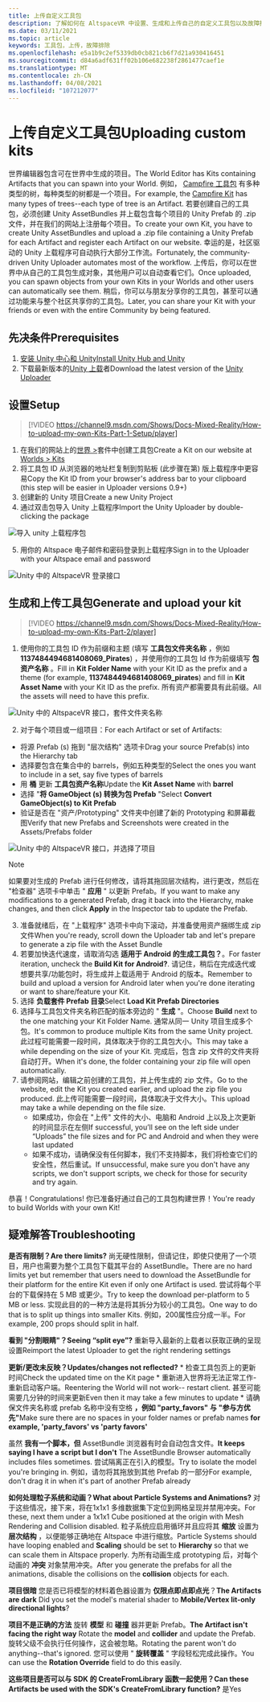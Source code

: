 ```yaml
---
title: 上传自定义工具包
description: 了解如何在 AltspaceVR 中设置、生成和上传自己的自定义工具包以及故障排除帮助。
ms.date: 03/11/2021
ms.topic: article
keywords: 工具包，上传，故障排除
ms.openlocfilehash: e5a1b9c2ef5339db0cb821cb6f7d21a930416451
ms.sourcegitcommit: d84a6adf631ff02b106e682238f2861477caef1e
ms.translationtype: MT
ms.contentlocale: zh-CN
ms.lasthandoff: 04/08/2021
ms.locfileid: "107212077"
---
```

# <a name="uploading-custom-kits"></a><span data-ttu-id="f8567-104">上传自定义工具包</span><span class="sxs-lookup"><span data-stu-id="f8567-104">Uploading custom kits</span></span>

<span data-ttu-id="f8567-105">世界编辑器包含可在世界中生成的项目。</span><span class="sxs-lookup"><span data-stu-id="f8567-105">The World Editor has Kits containing Artifacts that you can spawn into your World.</span></span> <span data-ttu-id="f8567-106">例如， [Campfire 工具包](https://account.altvr.com/kits/993516233267609824) 有多种类型的树，每种类型的树都是一个项目。</span><span class="sxs-lookup"><span data-stu-id="f8567-106">For example, the [Campfire Kit](https://account.altvr.com/kits/993516233267609824) has many types of trees--each type of tree is an Artifact.</span></span> <span data-ttu-id="f8567-107">若要创建自己的工具包，必须创建 Unity AssetBundles 并上载包含每个项目的 Unity Prefab 的 .zip 文件，并在我们的网站上注册每个项目。</span><span class="sxs-lookup"><span data-stu-id="f8567-107">To create your own Kit, you have to create Unity AssetBundles and upload a .zip file containing a Unity Prefab for each Artifact and register each Artifact on our website.</span></span> <span data-ttu-id="f8567-108">幸运的是，社区驱动的 Unity 上载程序可自动执行大部分工作流。</span><span class="sxs-lookup"><span data-stu-id="f8567-108">Fortunately, the community-driven Unity Uploader automates most of the workflow.</span></span> <span data-ttu-id="f8567-109">上传后，你可以在世界中从自己的工具包生成对象，其他用户可以自动查看它们。</span><span class="sxs-lookup"><span data-stu-id="f8567-109">Once uploaded, you can spawn objects from your own Kits in your Worlds and other users can automatically see them.</span></span> <span data-ttu-id="f8567-110">稍后，你可以与朋友分享你的工具包，甚至可以通过功能来与整个社区共享你的工具包。</span><span class="sxs-lookup"><span data-stu-id="f8567-110">Later, you can share your Kit with your friends or even with the entire Community by being featured.</span></span>

## <a name="prerequisites"></a><span data-ttu-id="f8567-111">先决条件</span><span class="sxs-lookup"><span data-stu-id="f8567-111">Prerequisites</span></span>

1. [<span data-ttu-id="f8567-112">安装 Unity 中心和 Unity</span><span class="sxs-lookup"><span data-stu-id="f8567-112">Install Unity Hub and Unity</span></span>](world-building-toolkit-getting-started.md)
2. <span data-ttu-id="f8567-113">下载最新版本的[Unity 上载](https://altvr.com/download-latest-unity-uploader/)者</span><span class="sxs-lookup"><span data-stu-id="f8567-113">Download the latest version of the [Unity Uploader](https://altvr.com/download-latest-unity-uploader/)</span></span>

## <a name="setup"></a><span data-ttu-id="f8567-114">设置</span><span class="sxs-lookup"><span data-stu-id="f8567-114">Setup</span></span> 

> [!VIDEO https://channel9.msdn.com/Shows/Docs-Mixed-Reality/How-to-upload-my-own-Kits-Part-1-Setup/player]

1. <span data-ttu-id="f8567-115">在我们的网站上的[世界 >](https://account.altvr.com/kits)套件中创建工具包</span><span class="sxs-lookup"><span data-stu-id="f8567-115">Create a Kit on our website at [Worlds > Kits](https://account.altvr.com/kits)</span></span>
2. <span data-ttu-id="f8567-116">将工具包 ID 从浏览器的地址栏复制到剪贴板 (此步骤在第) 版上载程序中更容易</span><span class="sxs-lookup"><span data-stu-id="f8567-116">Copy the Kit ID from your browser's address bar to your clipboard (this step will be easier in Uploader versions 0.9+)</span></span>
3. <span data-ttu-id="f8567-117">创建新的 Unity 项目</span><span class="sxs-lookup"><span data-stu-id="f8567-117">Create a new Unity Project</span></span>
4. <span data-ttu-id="f8567-118">通过双击包导入 Unity 上载程序</span><span class="sxs-lookup"><span data-stu-id="f8567-118">Import the Unity Uploader by double-clicking the package</span></span>

![导入 unity 上载程序包](images/custom-kits-img-01.png)

5. <span data-ttu-id="f8567-120">用你的 Altspace 电子邮件和密码登录到上载程序</span><span class="sxs-lookup"><span data-stu-id="f8567-120">Sign in to the Uploader with your Altspace email and password</span></span>

![Unity 中的 AltspaceVR 登录接口](images/custom-kits-img-02.png)

## <a name="generate-and-upload-your-kit"></a><span data-ttu-id="f8567-122">生成和上传工具包</span><span class="sxs-lookup"><span data-stu-id="f8567-122">Generate and upload your kit</span></span>

> [!VIDEO https://channel9.msdn.com/Shows/Docs-Mixed-Reality/How-to-upload-my-own-Kits-Part-2/player]

1. <span data-ttu-id="f8567-123">使用你的工具包 ID 作为前缀和主题 (填写 **工具包文件夹名称** ，例如 **1137484494681408069_Pirates**) ，并使用你的工具包 Id 作为前缀填写 **包资产名称** 。</span><span class="sxs-lookup"><span data-stu-id="f8567-123">Fill in **Kit Folder Name** with your Kit ID as the prefix and a theme (for example, **1137484494681408069_pirates**) and fill in **Kit Asset Name** with your Kit ID as the prefix.</span></span> <span data-ttu-id="f8567-124">所有资产都需要具有此前缀。</span><span class="sxs-lookup"><span data-stu-id="f8567-124">All the assets will need to have this prefix.</span></span>

![Unity 中的 AltspaceVR 接口，套件文件夹名称](images/custom-kits-img-03.png)

2. <span data-ttu-id="f8567-126">对于每个项目或一组项目：</span><span class="sxs-lookup"><span data-stu-id="f8567-126">For each Artifact or set of Artifacts:</span></span>
* <span data-ttu-id="f8567-127">将源 Prefab (s) 拖到 "层次结构" 选项卡</span><span class="sxs-lookup"><span data-stu-id="f8567-127">Drag your source Prefab(s) into the Hierarchy tab</span></span>
* <span data-ttu-id="f8567-128">选择要包含在集合中的 barrels，例如五种类型的</span><span class="sxs-lookup"><span data-stu-id="f8567-128">Select the ones you want to include in a set, say five types of barrels</span></span>
* <span data-ttu-id="f8567-129">用 **桶** 更新 **工具包资产名称**</span><span class="sxs-lookup"><span data-stu-id="f8567-129">Update the **Kit Asset Name** with **barrel**</span></span>
* <span data-ttu-id="f8567-130">选择 "**将 GameObject (s) 转换为包 Prefab** "</span><span class="sxs-lookup"><span data-stu-id="f8567-130">Select **Convert GameObject(s) to Kit Prefab**</span></span>
* <span data-ttu-id="f8567-131">验证是否在 "资产/Prototyping" 文件夹中创建了新的 Prototyping 和屏幕截图</span><span class="sxs-lookup"><span data-stu-id="f8567-131">Verify that new Prefabs and Screenshots were created in the Assets/Prefabs folder</span></span>

![Unity 中的 AltspaceVR 接口，并选择了项目](images/custom-kits-img-04.png)

> [!NOTE]
> <span data-ttu-id="f8567-133">如果要对生成的 Prefab 进行任何修改，请将其拖回层次结构，进行更改，然后在 "检查器" 选项卡中单击 " **应用** " 以更新 Prefab。</span><span class="sxs-lookup"><span data-stu-id="f8567-133">If you want to make any modifications to a generated Prefab, drag it back into the Hierarchy, make changes, and then click **Apply** in the Inspector tab to update the Prefab.</span></span> 

3. <span data-ttu-id="f8567-134">准备就绪后，在 "上载程序" 选项卡中向下滚动，并准备使用资产捆绑生成 zip 文件</span><span class="sxs-lookup"><span data-stu-id="f8567-134">When you're ready, scroll down the Uploader tab and let's prepare to generate a zip file with the Asset Bundle</span></span>
4. <span data-ttu-id="f8567-135">若要加快迭代速度，请取消勾选 **适用于 Android 的生成工具包？**。</span><span class="sxs-lookup"><span data-stu-id="f8567-135">For faster iteration, uncheck the **Build Kit for Android?**.</span></span> <span data-ttu-id="f8567-136">请记住，稍后在完成迭代或想要共享/功能包时，将生成并上载适用于 Android 的版本。</span><span class="sxs-lookup"><span data-stu-id="f8567-136">Remember to build and upload a version for Android later when you're done iterating or want to share/feature your Kit.</span></span> 
5. <span data-ttu-id="f8567-137">选择 **负载套件 Prefab 目录**</span><span class="sxs-lookup"><span data-stu-id="f8567-137">Select **Load Kit Prefab Directories**</span></span>
6. <span data-ttu-id="f8567-138">选择与工具包文件夹名称匹配的版本旁边的 " **生成** "。</span><span class="sxs-lookup"><span data-stu-id="f8567-138">Choose **Build** next to the one matching your Kit Folder Name.</span></span> <span data-ttu-id="f8567-139">通常从同一 Unity 项目生成多个包。</span><span class="sxs-lookup"><span data-stu-id="f8567-139">It's common to produce multiple Kits from the same Unity project.</span></span> <span data-ttu-id="f8567-140">此过程可能需要一段时间，具体取决于你的工具包大小。</span><span class="sxs-lookup"><span data-stu-id="f8567-140">This may take a while depending on the size of your Kit.</span></span> <span data-ttu-id="f8567-141">完成后，包含 zip 文件的文件夹将自动打开。</span><span class="sxs-lookup"><span data-stu-id="f8567-141">When it's done, the folder containing your zip file will open automatically.</span></span> 
7. <span data-ttu-id="f8567-142">请参阅网站，编辑之前创建的工具包，并上传生成的 zip 文件。</span><span class="sxs-lookup"><span data-stu-id="f8567-142">Go to the website, edit the Kit you created earlier, and upload the zip file you produced.</span></span> <span data-ttu-id="f8567-143">此上传可能需要一段时间，具体取决于文件大小。</span><span class="sxs-lookup"><span data-stu-id="f8567-143">This upload may take a while depending on the file size.</span></span>
    * <span data-ttu-id="f8567-144">如果成功，你会在 "上传" 文件的大小、电脑和 Android 上以及上次更新的时间显示在左侧</span><span class="sxs-lookup"><span data-stu-id="f8567-144">If successful, you’ll see on the left side under “Uploads” the file sizes and for PC and Android and when they were last updated</span></span>
    * <span data-ttu-id="f8567-145">如果不成功，请确保没有任何脚本，我们不支持脚本，我们将检查它们的安全性，然后重试。</span><span class="sxs-lookup"><span data-stu-id="f8567-145">If unsuccessful, make sure you don't have any scripts, we don't support scripts, we check for those for security and try again.</span></span>

<span data-ttu-id="f8567-146">恭喜！</span><span class="sxs-lookup"><span data-stu-id="f8567-146">Congratulations!</span></span> <span data-ttu-id="f8567-147">你已准备好通过自己的工具包构建世界！</span><span class="sxs-lookup"><span data-stu-id="f8567-147">You're ready to build Worlds with your own Kit!</span></span>

## <a name="troubleshooting"></a><span data-ttu-id="f8567-148">疑难解答</span><span class="sxs-lookup"><span data-stu-id="f8567-148">Troubleshooting</span></span> 

<span data-ttu-id="f8567-149">**是否有限制？**</span><span class="sxs-lookup"><span data-stu-id="f8567-149">**Are there limits?**</span></span>
<span data-ttu-id="f8567-150">尚无硬性限制，但请记住，即使只使用了一个项目，用户也需要为整个工具包下载其平台的 AssetBundle。</span><span class="sxs-lookup"><span data-stu-id="f8567-150">There are no hard limits yet but remember that users need to download the AssetBundle for their platform for the entire Kit even if only one Artifact is used.</span></span> <span data-ttu-id="f8567-151">尝试将每个平台的下载保持在 5 MB 或更少。</span><span class="sxs-lookup"><span data-stu-id="f8567-151">Try to keep the download per-platform to 5 MB or less.</span></span> <span data-ttu-id="f8567-152">实现此目的的一种方法是将其拆分为较小的工具包。</span><span class="sxs-lookup"><span data-stu-id="f8567-152">One way to do that is to split up things into smaller Kits.</span></span> <span data-ttu-id="f8567-153">例如，200属性应分成一半。</span><span class="sxs-lookup"><span data-stu-id="f8567-153">For example, 200 props should split in half.</span></span> 

<span data-ttu-id="f8567-154">**看到 "分割眼睛"？**</span><span class="sxs-lookup"><span data-stu-id="f8567-154">**Seeing “split eye”?**</span></span>
<span data-ttu-id="f8567-155">重新导入最新的上载者以获取正确的呈现设置</span><span class="sxs-lookup"><span data-stu-id="f8567-155">Reimport the latest Uploader to get the right rendering settings</span></span>

<span data-ttu-id="f8567-156">**更新/更改未反映？**</span><span class="sxs-lookup"><span data-stu-id="f8567-156">**Updates/changes not reflected?**</span></span>
    * <span data-ttu-id="f8567-157">检查工具包页上的更新时间</span><span class="sxs-lookup"><span data-stu-id="f8567-157">Check the updated time on the Kit page</span></span>
    * <span data-ttu-id="f8567-158">重新进入世界将无法正常工作-重新启动客户端。</span><span class="sxs-lookup"><span data-stu-id="f8567-158">Reentering the World will not work-- restart client.</span></span> <span data-ttu-id="f8567-159">甚至可能需要几分钟的时间来更新</span><span class="sxs-lookup"><span data-stu-id="f8567-159">Even then it may take a few minutes to update</span></span>
    * <span data-ttu-id="f8567-160">请确保文件夹名称或 prefab 名称中没有空格 **，例如 "party_favors" 与 "参与方优先"**</span><span class="sxs-lookup"><span data-stu-id="f8567-160">Make sure there are no spaces in your folder names or prefab names **for example, 'party_favors' vs 'party favors'**</span></span>

<span data-ttu-id="f8567-161">虽然 **我有一个脚本，但** AssetBundle 浏览器有时会自动包含文件。</span><span class="sxs-lookup"><span data-stu-id="f8567-161">**It keeps saying I have a script but I don't** The AssetBundle Browser automatically includes files sometimes.</span></span> <span data-ttu-id="f8567-162">尝试隔离正在引入的模型。</span><span class="sxs-lookup"><span data-stu-id="f8567-162">Try to isolate the model you're bringing in.</span></span> <span data-ttu-id="f8567-163">例如，请勿将其拖放到其他 Prefab 的一部分</span><span class="sxs-lookup"><span data-stu-id="f8567-163">For example, don't drag it in when it's part of another Prefab already</span></span>

<span data-ttu-id="f8567-164">**如何处理粒子系统和动画？**</span><span class="sxs-lookup"><span data-stu-id="f8567-164">**What about Particle Systems and Animations?**</span></span>
<span data-ttu-id="f8567-165">对于这些情况，接下来，将在1x1x1 多维数据集下定位到网格呈现并禁用冲突。</span><span class="sxs-lookup"><span data-stu-id="f8567-165">For these, next them under a 1x1x1 Cube positioned at the origin with Mesh Rendering and Collision disabled.</span></span> <span data-ttu-id="f8567-166">粒子系统应启用循环并且应将其 **缩放** 设置为 **层次结构** ，以便能够正确地在 Altspace 中进行缩放。</span><span class="sxs-lookup"><span data-stu-id="f8567-166">Particle Systems should have looping enabled and **Scaling** should be set to **Hierarchy** so that we can scale them in Altspace properly.</span></span> <span data-ttu-id="f8567-167">为所有动画生成 prototyping 后，对每个动画的 **冲突** 对象禁用冲突。</span><span class="sxs-lookup"><span data-stu-id="f8567-167">After you generate the prefabs for all the animations, disable the collisions on the **collision** objects for each.</span></span>

<span data-ttu-id="f8567-168">**项目很暗** 您是否已将模型的材料着色器设置为 **仅限点即点即点光**？</span><span class="sxs-lookup"><span data-stu-id="f8567-168">**The Artifacts are dark** Did you set the model's material shader to **Mobile/Vertex lit-only directional lights**?</span></span>

<span data-ttu-id="f8567-169">**项目不是正确的方法** 旋转 **模型** 和 **碰撞** 器并更新 Prefab。</span><span class="sxs-lookup"><span data-stu-id="f8567-169">**The Artifact isn't facing the right way** Rotate the **model** and **collider** and update the Prefab.</span></span> <span data-ttu-id="f8567-170">旋转父级不会执行任何操作，这会被忽略。</span><span class="sxs-lookup"><span data-stu-id="f8567-170">Rotating the parent won't do anything--that's ignored.</span></span> <span data-ttu-id="f8567-171">您可以使用 " **旋转覆盖** " 字段轻松完成此操作。</span><span class="sxs-lookup"><span data-stu-id="f8567-171">You can use the **Rotation Override** field to do this easily.</span></span>

<span data-ttu-id="f8567-172">**这些项目是否可以与 SDK 的 **CreateFromLibrary** 函数一起使用？**</span><span class="sxs-lookup"><span data-stu-id="f8567-172">**Can these Artifacts be used with the SDK's **CreateFromLibrary** function?**</span></span>
<span data-ttu-id="f8567-173">是</span><span class="sxs-lookup"><span data-stu-id="f8567-173">Yes</span></span>